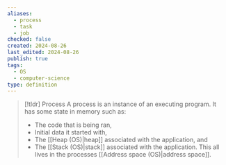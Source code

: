 ```yaml
---
aliases:
  - process
  - task
  - job
checked: false
created: 2024-08-26
last_edited: 2024-08-26
publish: true
tags:
  - OS
  - computer-science
type: definition
---
```

>[!tldr] Process
>A process is an instance of an executing program. It has some state in memory such as:
>- The code that is being ran,
>- Initial data it started with,
>- The [[Heap (OS)|heap]] associated with the application, and
>- The [[Stack (OS)|stack]] associated with the application.
>This all lives in the processes [[Address space (OS)|address space]].
